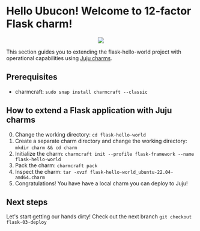 # Hello Ubucon! Welcome to 12-factor Flask charm!

<p align="center">
    <img src="https://res.cloudinary.com/canonical/image/fetch/f_auto,q_auto,fl_sanitize,c_fill,w_200,h_200/https://api.charmhub.io/api/v1/media/download/charm_g5MbnEy7wX7GTPtr20TcB16YCvXXZu2Y_icon_e08d61629f52f85dd79e8222b8b2360a7377af42e1a0f22fceca778ec3226d7c.png">
</p>

This section guides you to extending the flask-hello-world project with operational capabilities
using [Juju charms](https://juju.is/).

## Prerequisites

- charmcraft: `sudo snap install charmcraft --classic`

## How to extend a Flask application with Juju charms

0. Change the working directory: `cd flask-hello-world`
1. Create a separate charm directory and change the working directory: `mkdir charm && cd charm`
2. Initialize the charm: `charmcraft init --profile flask-framework --name flask-hello-world`
3. Pack the charm: `charmcraft pack`
4. Inspect the charm: `tar -xvzf flask-hello-world_ubuntu-22.04-amd64.charm`
5. Congratulations! You have have a local charm you can deploy to Juju!

## Next steps

Let's start getting our hands dirty! Check out the next branch `git checkout flask-03-deploy`
